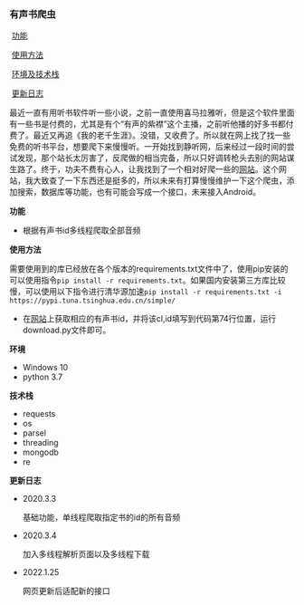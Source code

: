 ### 有声书爬虫

​	[功能](#b)

​	[使用方法](#c)

​	[环境及技术栈](#d)

​	[更新日志](#e)

​	最近一直有用听书软件听一些小说，之前一直使用喜马拉雅听，但是这个软件里面有一些书是付费的，尤其是有个“有声的紫襟”这个主播，之前听他播的好多书都付费了。最近又再追《我的老千生涯》。没错，又收费了。所以就在网上找了找一些免费的听书平台，想要爬下来慢慢听。一开始找到静听网，后来经过一段时间的尝试发现，那个站长太厉害了，反爬做的相当完备，所以只好调转枪头去别的网站谋生路了。终于，功夫不费有心人，让我找到了一个相对好爬一些的[网站](https://www.ishuyin.com)。这个网站，我大致查了一下东西还是挺多的，所以未来有打算慢慢维护一下这个爬虫，添加搜索，数据库等功能，也有可能会写成一个接口，未来接入Android。


<a id="b">**功能**</a>

- 根据有声书id多线程爬取全部音频

<a id="c">**使用方法**</a>

​	需要使用到的库已经放在各个版本的requirements.txt文件中了，使用pip安装的可以使用指令`pip install -r requirements.txt`。如果国内安装第三方库比较慢，可以使用以下指令进行清华源加速`pip install -r requirements.txt -i https://pypi.tuna.tsinghua.edu.cn/simple/`

*  在[网站](https://www.ishuyin.com)上获取相应的有声书id，并将该cl,id填写到代码第74行位置，运行download.py文件即可。

<a id='d'>**环境**</a>

* Windows 10
* python 3.7

<a id='d'>**技术栈**</a>

- requests
- os
- parsel
- threading
- mongodb
- re

<a id='e'>**更新日志**</a>

* 2020.3.3

  基础功能，单线程爬取指定书的id的所有音频
  
* 2020.3.4

  加入多线程解析页面以及多线程下载
* 2022.1.25

  	网页更新后适配新的接口
